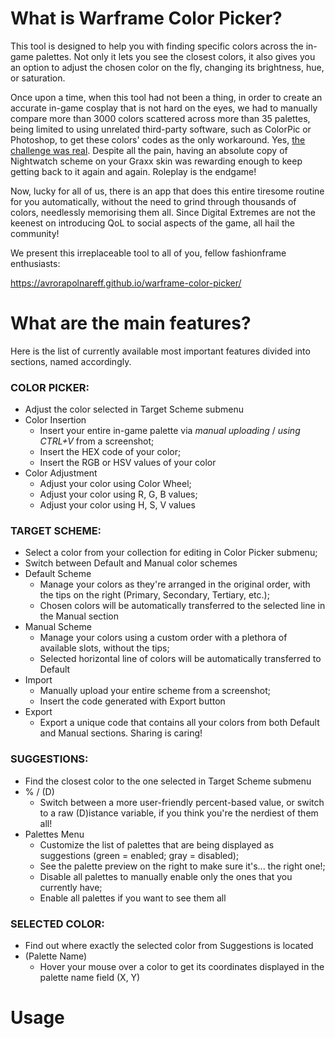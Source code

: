 # What is Warframe Color Picker?
This tool is designed to help you with finding specific colors across the in-game palettes. Not only it lets you see the closest colors, it also gives you an option to adjust the chosen color on the fly, changing its brightness, hue, or saturation.

Once upon a time, when this tool had not been a thing, in order to create an accurate in-game cosplay that is not hard on the eyes, we had to manually compare more than 3000 colors scattered across more than 35 palettes, being limited to using unrelated third-party software, such as ColorPic or Photoshop, to get these colors' codes as the only workaround. Yes, [the challenge was real](https://www.youtube.com/watch?v=KxRZX9eDpCs&feature=youtu.be&t=45). Despite all the pain, having an absolute copy of Nightwatch scheme on your Graxx skin was rewarding enough to keep getting back to it again and again. Roleplay is the endgame!

Now, lucky for all of us, there is an app that does this entire tiresome routine for you automatically, without the need to grind through thousands of colors, needlessly memorising them all. Since Digital Extremes are not the keenest on introducing QoL to social aspects of the game, all hail the community!

We present this irreplaceable tool to all of you, fellow fashionframe enthusiasts:

https://avrorapolnareff.github.io/warframe-color-picker/

# What are the main features?
Here is the list of currently available most important features divided into sections, named accordingly.

### **COLOR PICKER**:

* Adjust the color selected in Target Scheme submenu
* Color Insertion
  * Insert your entire in-game palette via *manual uploading* / *using CTRL+V* from a screenshot;
  * Insert the HEX code of your color;
  * Insert the RGB or HSV values of your color
* Color Adjustment
  * Adjust your color using Color Wheel;
  * Adjust your color using R, G, B values;
  * Adjust your color using H, S, V values

### **TARGET SCHEME**:

* Select a color from your collection for editing in Color Picker submenu;
* Switch between Default and Manual color schemes
* Default Scheme
  * Manage your colors as they're arranged in the original order, with the tips on the right (Primary, Secondary, Tertiary, etc.);
  * Chosen colors will be automatically transferred to the selected line in the Manual section
* Manual Scheme
  * Manage your colors using a custom order with a plethora of available slots, without the tips;
  * Selected horizontal line of colors will be automatically transferred to Default
* Import
  * Manually upload your entire scheme from a screenshot;
  * Insert the code generated with Export button
* Export
  * Export a unique code that contains all your colors from both Default and Manual sections. Sharing is caring!
  
### **SUGGESTIONS**:

* Find the closest color to the one selected in Target Scheme submenu
* % / (D)
  * Switch between a more user-friendly percent-based value, or switch to a raw (D)istance variable, if you think you're the nerdiest of them all! 
* Palettes Menu
  * Customize the list of palettes that are being displayed as suggestions (green = enabled; gray = disabled);
  * See the palette preview on the right to make sure it's... the right one!;
  * Disable all palettes to manually enable only the ones that you currently have;
  * Enable all palettes if you want to see them all

### **SELECTED COLOR**:

* Find out where exactly the selected color from Suggestions is located
* (Palette Name)
  * Hover your mouse over a color to get its coordinates displayed in the palette name field (X, Y)

# Usage
